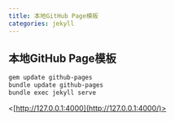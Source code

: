 ```yaml
---
title: 本地GitHub Page模板
categories: jekyll
---
```




## 本地GitHub Page模板

```powershell
gem update github-pages
bundle update github-pages
bundle exec jekyll serve
```

<[http://127.0.0.1:4000](http://127.0.0.1:4000/)>

